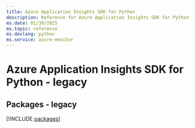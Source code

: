 ```yaml
---
title: Azure Application Insights SDK for Python
description: Reference for Azure Application Insights SDK for Python
ms.date: 01/30/2025
ms.topic: reference
ms.devlang: python
ms.service: azure-monitor
---
```

# Azure Application Insights SDK for Python - legacy
## Packages - legacy
[!INCLUDE [packages](application-insights-index.md)]